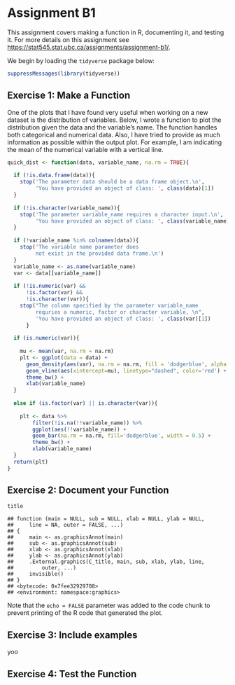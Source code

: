 Assignment B1
================

This assignment covers making a function in R, documenting it, and
testing it. For more details on this assignment see
<https://stat545.stat.ubc.ca/assignments/assignment-b1/>.

We begin by loading the `tidyverse` package below:

``` r
suppressMessages(library(tidyverse))
```

## Exercise 1: Make a Function

One of the plots that I have found very useful when working on a new
dataset is the distribution of variables. Below, I wrote a function to
plot the distribution given the data and the variable’s name. The
function handles both categorical and numerical data. Also, I have tried
to provide as much information as possible within the output plot. For
example, I am indicating the mean of the numerical variable with a
vertical line.

``` r
quick_dist <- function(data, variable_name, na.rm = TRUE){
  
  if (!is.data.frame(data)){
    stop('The parameter data should be a data frame object.\n',
         'You have provided an object of class: ', class(data)[1])
  }
  
  if (!is.character(variable_name)){
    stop('The parameter variable_name requires a character input.\n',
         'You have provided an object of class: ', class(variable_name)[1])
  }
  
  if (!variable_name %in% colnames(data)){
    stop('The variable name parameter does 
         not exist in the provided data frame.\n')
  }
  variable_name <- as.name(variable_name)
  var <- data[[variable_name]]
  
  if (!is.numeric(var) &&
      !is.factor(var) &&
      !is.character(var)){
    stop("The column specified by the parameter variable_name
         requries a numeric, factor or character variable, \n",
         'You have provided an object of class: ', class(var)[1])
      }
  
  if (is.numeric(var)){
    
    mu <- mean(var, na.rm = na.rm)
    plt <- ggplot(data = data) +
      geom_density(aes(var), na.rm = na.rm, fill = 'dodgerblue', alpha = 0.5) +
      geom_vline(aes(xintercept=mu), linetype="dashed", color='red') +
      theme_bw() +
      xlab(variable_name)
  }
  
  else if (is.factor(var) || is.character(var)){
    
    plt <- data %>%
        filter(!is.na(!!variable_name)) %>%
        ggplot(aes(!!variable_name)) +
        geom_bar(na.rm = na.rm, fill='dodgerblue', width = 0.5) +
        theme_bw() +
        xlab(variable_name)
  }
  return(plt)
}
```

## Exercise 2: Document your Function

``` r
title 
```

    ## function (main = NULL, sub = NULL, xlab = NULL, ylab = NULL, 
    ##     line = NA, outer = FALSE, ...) 
    ## {
    ##     main <- as.graphicsAnnot(main)
    ##     sub <- as.graphicsAnnot(sub)
    ##     xlab <- as.graphicsAnnot(xlab)
    ##     ylab <- as.graphicsAnnot(ylab)
    ##     .External.graphics(C_title, main, sub, xlab, ylab, line, 
    ##         outer, ...)
    ##     invisible()
    ## }
    ## <bytecode: 0x7fee32929708>
    ## <environment: namespace:graphics>

Note that the `echo = FALSE` parameter was added to the code chunk to
prevent printing of the R code that generated the plot.

## Exercise 3: Include examples

yoo

## Exercise 4: Test the Function
